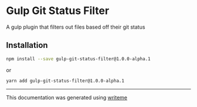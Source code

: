 # Gulp Git Status Filter

A gulp plugin that filters out files based off their git status

## Installation

```bash
npm install --save gulp-git-status-filter@1.0.0-alpha.1
```
or
```bash
yarn add gulp-git-status-filter@1.0.0-alpha.1
```

---
This documentation was generated using [writeme](https://www.npmjs.com/package/@pshaw/writeme)
